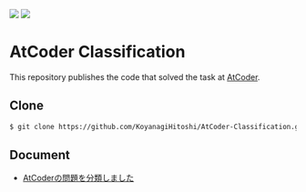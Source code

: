 ![](https://img.shields.io/badge/Python-3.8.2-informational.svg)
![](https://img.shields.io/badge/PyPy3-7.3.0-informational.svg)

# AtCoder Classification

This repository publishes the code that solved the task at [AtCoder](https://atcoder.jp/).

## Clone 

```bash
$ git clone https://github.com/KoyanagiHitoshi/AtCoder-Classification.git
```

## Document

* [AtCoderの問題を分類しました](https://qiita.com/KoyanagiHitoshi/items/32dc42d8c5ee75339e54)
